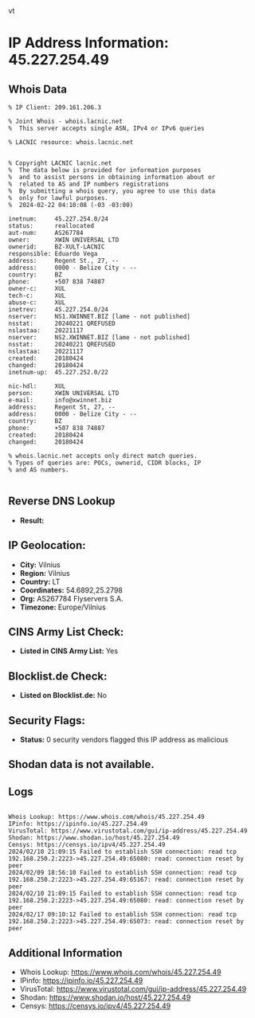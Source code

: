 vt
# IP Address Information: 45.227.254.49

## Whois Data
```
% IP Client: 209.161.206.3
 
% Joint Whois - whois.lacnic.net
%  This server accepts single ASN, IPv4 or IPv6 queries

% LACNIC resource: whois.lacnic.net


% Copyright LACNIC lacnic.net
%  The data below is provided for information purposes
%  and to assist persons in obtaining information about or
%  related to AS and IP numbers registrations
%  By submitting a whois query, you agree to use this data
%  only for lawful purposes.
%  2024-02-22 04:10:08 (-03 -03:00)

inetnum:     45.227.254.0/24
status:      reallocated
aut-num:     AS267784
owner:       XWIN UNIVERSAL LTD
ownerid:     BZ-XULT-LACNIC
responsible: Eduardo Vega
address:     Regent St., 27, --
address:     0000 - Belize City - --
country:     BZ
phone:       +507 838 74887
owner-c:     XUL
tech-c:      XUL
abuse-c:     XUL
inetrev:     45.227.254.0/24
nserver:     NS1.XWINNET.BIZ [lame - not published]
nsstat:      20240221 QREFUSED
nslastaa:    20221117
nserver:     NS2.XWINNET.BIZ [lame - not published]
nsstat:      20240221 QREFUSED
nslastaa:    20221117
created:     20180424
changed:     20180424
inetnum-up:  45.227.252.0/22

nic-hdl:     XUL
person:      XWIN UNIVERSAL LTD
e-mail:      info@xwinnet.biz
address:     Regent St, 27, --
address:     0000 - Belize City - --
country:     BZ
phone:       +507 838 74887
created:     20180424
changed:     20180424

% whois.lacnic.net accepts only direct match queries.
% Types of queries are: POCs, ownerid, CIDR blocks, IP
% and AS numbers.


```
## Reverse DNS Lookup
- **Result:** 

## IP Geolocation:
- **City:** Vilnius
- **Region:** Vilnius
- **Country:** LT
- **Coordinates:** 54.6892,25.2798
- **Org:** AS267784 Flyservers S.A.
- **Timezone:** Europe/Vilnius

## CINS Army List Check:
- **Listed in CINS Army List:** 
Yes

## Blocklist.de Check:
- **Listed on Blocklist.de:** 
No

## Security Flags:
- **Status:** 0 security vendors flagged this IP address as malicious

## Shodan data is not available.

## Logs
```

Whois Lookup: https://www.whois.com/whois/45.227.254.49
IPinfo: https://ipinfo.io/45.227.254.49
VirusTotal: https://www.virustotal.com/gui/ip-address/45.227.254.49
Shodan: https://www.shodan.io/host/45.227.254.49
Censys: https://censys.io/ipv4/45.227.254.49
2024/02/10 21:09:15 Failed to establish SSH connection: read tcp 192.168.250.2:2223->45.227.254.49:65080: read: connection reset by peer
2024/02/09 18:56:10 Failed to establish SSH connection: read tcp 192.168.250.2:2223->45.227.254.49:65167: read: connection reset by peer
2024/02/10 21:09:15 Failed to establish SSH connection: read tcp 192.168.250.2:2223->45.227.254.49:65080: read: connection reset by peer
2024/02/17 09:10:12 Failed to establish SSH connection: read tcp 192.168.250.2:2223->45.227.254.49:65073: read: connection reset by peer

```
## Additional Information
- Whois Lookup: https://www.whois.com/whois/45.227.254.49
- IPinfo: https://ipinfo.io/45.227.254.49
- VirusTotal: https://www.virustotal.com/gui/ip-address/45.227.254.49
- Shodan: https://www.shodan.io/host/45.227.254.49
- Censys: https://censys.io/ipv4/45.227.254.49

